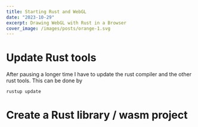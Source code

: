```yaml
---
title: Starting Rust and WebGL
date: "2023-10-29"
excerpt: Drawing WebGL with Rust in a Browser
cover_image: /images/posts/orange-1.svg
---
```


# Update Rust tools

After pausing a longer time I have to update the rust compiler and the
other rust tools. This can be done by

`rustup update`

# Create a Rust library / wasm project
